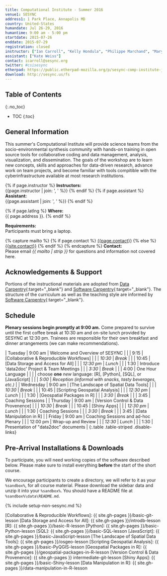 ```yaml
---
title: Computational Institute - Summer 2016
venue1: SESYNC
address1: 1 Park Place, Annapolis MD
country: United-States
humandate: Jul 26-29, 2016
humantime: 9:00 am - 5:00 pm
startdate: 2015-07-26
enddate: 2015-07-29
registration: closed
instructor: ["Ian Carroll", "Kelly Hondula", "Philippe Marchand", "Mary Shelley"]
assistant: ["Kate Weiss"]
contact: icarroll@sesync.org
twitter: #csisesync
etherpad: https://public.etherpad-mozilla.org/p/sesync-comp-institute-july-16
download: http://sesync.us/fs
---
```


[//]: # " Edit the values in the parameter block above to be appropriate for your bootcamp. "
[//]: # " Please use three-letter month names for the 'humandate' field. "

## Table of Contents
{:.no_toc}

* TOC
{:toc}

## General Information

This summer's Computational Institute will provide science teams from the socio-environmental synthesis community with hands-on training in open source tools for collaborative coding and data management, analysis, visualization, and dissemination.
The goals of the workshop are to learn new concepts, skills and approaches for data-driven research, advance work on team projects, and become familiar with tools compitible with the cyberinfrastructure available at most research institutions.

[//]: # " This block displays the instructors' names if they are available. "

{% if page.instructor %}
  **Instructors:**  
  {{page.instructor | join: ', ' %}}
{% endif %}
{% if page.assistant %}
  **Assistant:**  
  {{page.assistant | join: ', ' %}}
{% endif %}

[//]: # " Modify this block to reflect the target audience for your bootcamp. "
[//]: # " In particular, if it is only open to people from a particular institution, "
[//]: # " or if specialized prerequisite knowledge is required, please mention that. "

[//]: # " This block displays the address and links to a map showing directions. "
{% if page.latlng %}
  **Where:**  
  {{ page.address }}.
{% endif %}

[//]: # " Modify the block below if there are any special requirements. "

**Requirements:**  
Participants must bring a laptop.

[//]: # " This block automatically inserts a contact email address if one has been specified for the page. "
[//]: # " If one hasn't, this block inserts the generic contact address for Software Carpentry. "

{% capture mailto %}
  {% if page.contact %}
    <a href='mailto:{{page.contact}}'>{{page.contact}}</a>
  {% else %}
    <a href='mailto:{{site.contact}}'>{{site.contact}}</a>
  {% endif %}
{% endcapture %}
**Contact:**  
Please email *{{ mailto | strip }}* for questions and information not covered here.

## Acknowledgements & Support
Portions of the instructional materials are adopted from [Data Carpentry](http://www.datacarpentry.org){:target="_blank"} and [Software Carpentry](http://software-carpentry.org){:target="_blank"}.
The structure of the curriculum as well as the teaching style are informed by [Software Carpentry](http://software-carpentry.org){:target="_blank"}.

[//]: # " Edit this block to show the syllabus and schedule for your bootcamp. "

## Schedule

**Plenary sessions begin promptly at 9:00 am.** Come prepared to survive until the first coffee break at 10:30 am and on-site lunch provided by SESYNC at 12:30 pm. Trainees are responsible for their own breakfast and dinner arrangements (we can make recommendations).

[//]: # " Bracketed [name] is the presenter, who is not necessarilly responsible for preparing material "

| Tuesday   | 9:00 am    | Welcome and Overview of SESYNC                                       |
|           | 9:15       | [Collaborative & Reproducible Workflows]                             |
|           | *10:30*    | *Break*                                                              |
|           | 10:45      | [Data Storage and Access for All]                                    |
|           | *12:30 pm* | *Lunch*                                                              |
|           | 1:30       | Introduce 'data2doc' Project & Team Meetings                         |
|           | *3:30*     | *Break*                                                              |
|           | 4:00       | One Hour Language                                                    |
|           |            | choose **one** *new* language: [R], [Python], [SQL], or [JavaScript] |
|           | *5:00*     | *Reception (informal with snacks, tasty beverages, etc.)*            |
| Wednesday | 9:00 am    | [The Landscape of Spatial Data Tools]                                |
|           | *10:30*    | *Break*                                                              |
|           | 10:45      | [Scripting Geospatial Analysis]                                      |
|           | *12:30 pm* | *Lunch*                                                              |
|           | 1:30       | [Geospatial Packages in R]                                           |
|           | *3:30*     | *Break*                                                              |
|           | 3:45       | Coaching Sessions                                                    |
| Thursday  | 9:00 am    | [Version Control & Data Provenence]                                  |
|           | *10:30*    | *Break*                                                              |
|           | 10:45      | [Shiny Apps]                                                         |
|           | *12:30 pm* | *Lunch*                                                              |
|           | 1:30       | Coaching Sessions                                                    |
|           | *3:30*     | *Break*                                                              |
|           | 3:45       | [Data Manipulation in R]                                             |
| Friday    | 9:00 am    | Coaching Sessions and ad-hoc Plenary                                 |
|           | 12:00 pm   | Wrap-up and Review                                                   |
|           | *12:30*    | *Lunch*                                                              |
|           | 1:30       | Presentation of "data2doc" documents                                 |
{:.table .table-striped .disable-links}

[//]: # " Edit the setup instructions in _includes/setup.html to reflect your bootcamp. "
[//]: # " (In particular, most bootcamps teach either Python or R, not both.) "

## Pre-Arrival Installations & Downloads

To participate, you will need working copies of the software described below.
Please make sure to install everything **before** the start of the short course.

We encourage participants to create a directory, we will refer to it as your `%sandbox%`, for all course material.
Please download the sidebar data and unzip it into your `%sandbox%`.
You should have a README file at `%sandbox%\data\README.md`.

{% include setup-non-sesync.md %}

[//]: # " Hyperlinks "

[Collaborative & Reproducible Workflows]: {{ site.gh-pages }}/basic-git-lesson
[Data Storage and Access for All]: {{ site.gh-pages }}/introdb-lesson
[R]: {{ site.gh-pages }}/basic-R-lesson
[Python]: {{ site.gh-pages }}/basic-Python-lesson
[SQL]: {{ site.gh-pages }}/basic-SQL-lesson
[JavaScript]: {{ site.gh-pages }}/basic-JavaScript-lesson
[The Landscape of Spatial Data Tools]: {{ site.gh-pages }}/osgeo-lesson
[Scripting Geospatial Analysis]: {{ site.gh-pages }}/basic-PyQGIS-lesson
[Geospatial Packages in R]: {{ site.gh-pages }}/geospatial-packages-in-R-lesson
[Version Control & Data Provenence]: {{ site.gh-pages }} intermediate-git-lesson
[Shiny Apps]: {{ site.gh-pages }}/basic-Shiny-lesson
[Data Manipulation in R]: {{ site.gh-pages }}/data-manipulation-in-R-lesson
